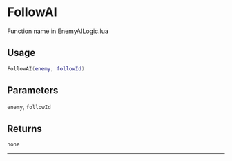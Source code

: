 # FollowAI
Function name in EnemyAILogic.lua
## Usage
```lua
FollowAI(enemy, followId)
```
## Parameters
`enemy`, `followId`
## Returns
`none`

---